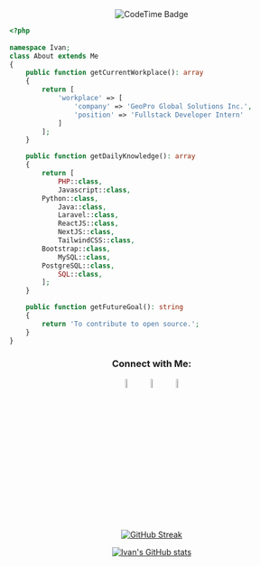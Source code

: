 <div align="center">    
	<img href="https://codetime.dev" alt="CodeTime Badge" src="https://img.shields.io/endpoint?style=social&color=222&url=https%3A%2F%2Fapi.codetime.dev%2Fshield%3Fid%3D24066%26project%3D%26in=0">
</div>
 
```php
<?php 
 
namespace Ivan;
class About extends Me
{ 
    public function getCurrentWorkplace(): array
    { 
        return [ 
            'workplace' => [ 
                'company' => 'GeoPro Global Solutions Inc.',
                'position' => 'Fullstack Developer Intern'         
            ]
        ];
    }

    public function getDailyKnowledge(): array
    {
        return [
            PHP::class,
            Javascript::class,
	    Python::class,
            Java::class,
            Laravel::class,
            ReactJS::class,
            NextJS::class,
            TailwindCSS::class,
	    Bootstrap::class,
            MySQL::class,
	    PostgreSQL::class,
            SQL::class,
        ];
    }

    public function getFutureGoal(): string
    {
        return 'To contribute to open source.';
    }
}
```



<div align="center">
	
  <h3>Connect with Me:</h3>

[<img src="https://img.icons8.com/fluent/48/000000/facebook-new.png" width="6.5%%"/>](https://www.facebook.com/profile.php?id=100007615364945)  &nbsp; [<img src="https://img.icons8.com/fluent/48/000000/instagram-new.png" width="6.5%"/>](https://www.instagram.com/jhn.ivn/)  &nbsp; <a href="mailto:magtoto599@gmail.com"> <img src="https://img.icons8.com/fluent/48/000000/gmail.png" width="6.5%"/>
  
[![GitHub Streak](https://streak-stats.demolab.com?user=rukavain&theme=calm)](https://git.io/streak-stats)

[![Ivan's GitHub stats](https://github-readme-stats.vercel.app/api?username=rukavain)](https://github.com/rukavain/github-readme-stats)

</div>
